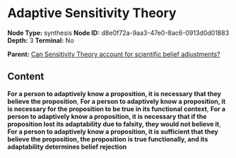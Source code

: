 # Adaptive Sensitivity Theory

**Node Type:** synthesis
**Node ID:** d8e0f72a-9aa3-47e0-8ac6-0913d0d01883
**Depth:** 3
**Terminal:** No

**Parent:** [Can Sensitivity Theory account for scientific belief adjustments?](can-sensitivity-theory-account-for-scientific-belief-adjustments.md)

## Content

**For a person to adaptively know a proposition, it is necessary that they believe the proposition**, **For a person to adaptively know a proposition, it is necessary for the proposition to be true in its functional context**, **For a person to adaptively know a proposition, it is necessary that if the proposition lost its adaptability due to falsity, they would not believe it**, **For a person to adaptively know a proposition, it is sufficient that they believe the proposition, the proposition is true functionally, and its adaptability determines belief rejection**
